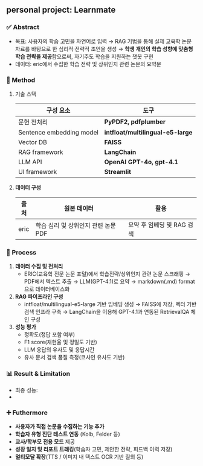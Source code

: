 ## personal project: Learnmate
### ✅ Abstract

- 목표: 사용자의 학습 고민을 자연어로 입력 → RAG 기법을 통해 실제 교육학 논문 자료를 바탕으로 한 심리적·전략적 조언을 생성 → **학생 개인의 학습 성향에 맞춤형 학습 전략을 제공**함으로써, 자기주도 학습을 지원하는 챗봇 구현
- 데이터: eric에서 수집한 학습 전략 및 상위인지 관련 논문의 요약문

### 🧪 Method

1. 기술 스택
    
    
    | 구성 요소 | 도구 |
    | --- | --- |
    | 문헌 전처리 | **PyPDF2, pdfplumber** |
    | Sentence embedding model | **intfloat/multilingual-e5-large** |
    | Vector DB | **FAISS** |
    | RAG framework | **LangChain** |
    | LLM API  | **OpenAI GPT-4o, gpt-4.1**  |
    | UI framework | **Streamlit** |
2. **데이터 구성**
    
    
    | 출처 | 원본 데이터 | 활용 |
    | --- | --- | --- |
    | eric | 학습 심리 및 상위인지 관련 논문 PDF | 요약 후 임베딩 및 RAG 검색 |

### 🔄 Process

1. **데이터 수집 및 전처리**
    - ERIC(교육학 전문 논문 포털)에서 학습전략/상위인지 관련 논문 스크래핑 → PDF에서 텍스트 추출 → LLM(GPT-4.1)로 요약 → markdown(.md) format으로 데이터베이스화
2. **RAG 파이프라인 구성**
    - intfloat/multilingual-e5-large 기반 임베딩 생성 → FAISS에 저장, 벡터 기반 검색 인프라 구축 → LangChain을 이용해 GPT-4.1과 연동된 RetrievalQA 체인 구성
3. **성능 평가**
    - 정확도(정답 포함 여부)
    - F1 score(재현율 및 정밀도 기반)
    - LLM 응답의 유사도 및 응답시간
    - 유사 문서 검색 품질 측정(코사인 유사도 기반)

### 📊 Result & Limitation

- 최종 성능:
- 

### ➕ Futhermore

- **사용자가 직접 논문을 수집하는 기능 추가**
- **학습자 유형 진단 테스트 연동** (Kolb, Felder 등)
- **교사/학부모 전용 모드** 제공
- **성장 일지 및 리포트 트래킹**(학습자 고민, 제안한 전략, 피드백 이력 저장)
- **멀티모달 확장**(TTS / 이미지 내 텍스트 OCR 기반 질의 등)
